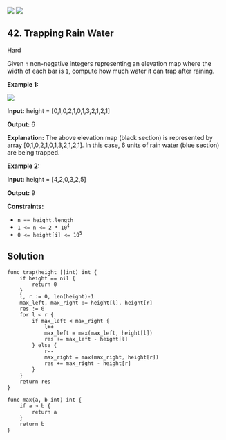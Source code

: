 [![](https://img.shields.io/github/stars/javadev/LeetCode-in-All?label=Stars&style=flat-square)](https://github.com/javadev/LeetCode-in-All)
[![](https://img.shields.io/github/forks/javadev/LeetCode-in-All?label=Fork%20me%20on%20GitHub%20&style=flat-square)](https://github.com/javadev/LeetCode-in-All/fork)

## 42\. Trapping Rain Water

Hard

Given `n` non-negative integers representing an elevation map where the width of each bar is `1`, compute how much water it can trap after raining.

**Example 1:**

![](https://assets.leetcode.com/uploads/2018/10/22/rainwatertrap.png)

**Input:** height = [0,1,0,2,1,0,1,3,2,1,2,1]

**Output:** 6

**Explanation:** The above elevation map (black section) is represented by array [0,1,0,2,1,0,1,3,2,1,2,1]. In this case, 6 units of rain water (blue section) are being trapped.

**Example 2:**

**Input:** height = [4,2,0,3,2,5]

**Output:** 9

**Constraints:**

*   `n == height.length`
*   <code>1 <= n <= 2 * 10<sup>4</sup></code>
*   <code>0 <= height[i] <= 10<sup>5</sup></code>

## Solution

```golang
func trap(height []int) int {
	if height == nil {
		return 0
	}
	l, r := 0, len(height)-1
	max_left, max_right := height[l], height[r]
	res := 0
	for l < r {
		if max_left < max_right {
			l++
			max_left = max(max_left, height[l])
			res += max_left - height[l]
		} else {
			r--
			max_right = max(max_right, height[r])
			res += max_right - height[r]
		}
	}
	return res
}

func max(a, b int) int {
	if a > b {
		return a
	}
	return b
}
```